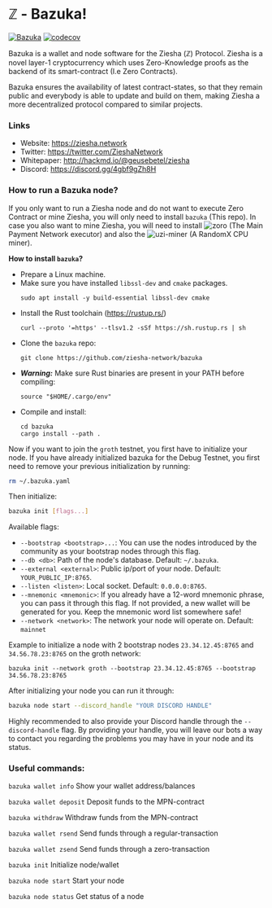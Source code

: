# ℤ - Bazuka!

[![Bazuka](https://github.com/ziesha-network/bazuka/actions/workflows/actions.yml/badge.svg)](https://github.com/ziesha-network/bazuka/actions/workflows/actions.yml)
[![codecov](https://codecov.io/gh/ziesha-network/bazuka/branch/master/graph/badge.svg?token=8XTLET5GQN)](https://codecov.io/gh/ziesha-network/bazuka)

Bazuka is a wallet and node software for the Ziesha (ℤ) Protocol. Ziesha is a novel
layer-1 cryptocurrency which uses Zero-Knowledge proofs as the backend of its
smart-contract (I.e Zero Contracts).

Bazuka ensures the availability of latest contract-states, so that they remain
public and everybody is able to update and build on them, making Ziesha a more
decentralized protocol compared to similar projects.

### Links

 - Website: https://ziesha.network
 - Twitter: https://twitter.com/ZieshaNetwork
 - Whitepaper: http://hackmd.io/@geusebetel/ziesha
 - Discord: https://discord.gg/4gbf9gZh8H

### How to run a Bazuka node?

If you only want to run a Ziesha node and do not want to execute Zero Contract or
mine Ziesha, you will only need to install `bazuka` (This repo). In case you also
want to mine Ziesha, you will need to install ![zoro](https://github.com/ziesha-network/zoro)
(The Main Payment Network executor) and also the ![uzi-miner](https://github.com/ziesha-network/uzi-miner)
(A RandomX CPU miner).

**How to install `bazuka`?**

 * Prepare a Linux machine.
 * Make sure you have installed `libssl-dev` and `cmake` packages.
    ```
    sudo apt install -y build-essential libssl-dev cmake
    ```
 * Install the Rust toolchain (https://rustup.rs/)
    ```
    curl --proto '=https' --tlsv1.2 -sSf https://sh.rustup.rs | sh
    ```
 * Clone the `bazuka` repo:
    ```
    git clone https://github.com/ziesha-network/bazuka
    ```
 * ***Warning:*** Make sure Rust binaries are present in your PATH before compiling:
    ```
    source "$HOME/.cargo/env"
    ```
 * Compile and install:
    ```
    cd bazuka
    cargo install --path .
    ```

Now if you want to join the `groth` testnet, you first have to initialize your
node. If you have already initialized bazuka for the Debug Testnet, you first need
to remove your previous initialization by running:

```sh
rm ~/.bazuka.yaml
```

Then initialize:

```sh
bazuka init [flags...]
```

Available flags:

 * `--bootstrap <bootstrap>...`: You can use the nodes introduced by the community as your bootstrap nodes through this flag.
 * `--db <db>`: Path of the node's database. Default: `~/.bazuka`.
 * `--external <external>`: Public ip/port of your node. Default: `YOUR_PUBLIC_IP:8765`.
 * `--listen <listen>`: Local socket. Default: `0.0.0.0:8765`.
 * `--mnemonic <mnemonic>`: If you already have a 12-word mnemonic phrase, you can pass it through this flag. If not provided, a new wallet will be generated for you. Keep the mnemonic word list somewhere safe!
 * `--network <network>`: The network your node will operate on. Default: `mainnet`

Example to initialize a node with 2 bootstrap nodes `23.34.12.45:8765` and `34.56.78.23:8765` on the groth network:

```
bazuka init --network groth --bootstrap 23.34.12.45:8765 --bootstrap 34.56.78.23:8765
```

After initializing your node you can run it through:

```sh
bazuka node start --discord_handle "YOUR DISCORD HANDLE"
```

Highly recommended to also provide your Discord handle through the
`--discord-handle` flag. By providing your handle, you will leave our bots a
way to contact you regarding the problems you may have in your node and its status.

### Useful commands:

`bazuka wallet info` Show your wallet address/balances

`bazuka wallet deposit` Deposit funds to the MPN-contract

`bazuka withdraw` Withdraw funds from the MPN-contract

`bazuka wallet rsend` Send funds through a regular-transaction

`bazuka wallet zsend` Send funds through a zero-transaction

`bazuka init` Initialize node/wallet

`bazuka node start` Start your node

`bazuka node status` Get status of a node
